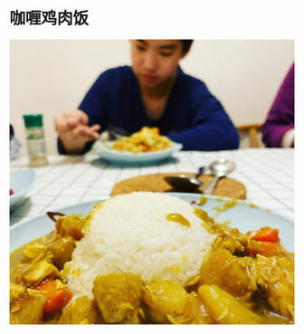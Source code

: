# 咖喱鸡肉饭

![&#x5496;&#x55B1;&#x9E21;&#x8089;&#x996D;](.gitbook/assets/8ea345fb-bb43-426a-94aa-dfedbae3c067.jpg)

